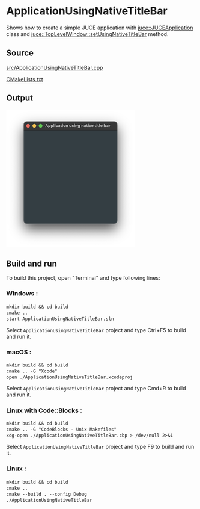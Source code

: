 # ApplicationUsingNativeTitleBar

Shows how to create a simple JUCE application with [juce::JUCEApplication](https://docs.juce.com/master/classJUCEApplication.html) class and [juce::TopLevelWindow::setUsingNativeTitleBar](https://docs.juce.com/master/classTopLevelWindow.html#a749fbd5e688ed8c9af3d0d99b21e18c8) method.

## Source

[src/ApplicationUsingNativeTitleBar.cpp](src/ApplicationUsingNativeTitleBar.cpp)

[CMakeLists.txt](CMakeLists.txt)

## Output

![output](../../../docs/Pictures/ApplicationUsingNativeTitleBar.png)

## Build and run

To build this project, open "Terminal" and type following lines:

### Windows :

``` shell
mkdir build && cd build
cmake .. 
start ApplicationUsingNativeTitleBar.sln
```

Select `ApplicationUsingNativeTitleBar` project and type Ctrl+F5 to build and run it.

### macOS :

``` shell
mkdir build && cd build
cmake .. -G "Xcode"
open ./ApplicationUsingNativeTitleBar.xcodeproj
```

Select `ApplicationUsingNativeTitleBar` project and type Cmd+R to build and run it.

### Linux with Code::Blocks :

``` shell
mkdir build && cd build
cmake .. -G "CodeBlocks - Unix Makefiles"
xdg-open ./ApplicationUsingNativeTitleBar.cbp > /dev/null 2>&1
```

Select `ApplicationUsingNativeTitleBar` project and type F9 to build and run it.

### Linux :

``` shell
mkdir build && cd build
cmake .. 
cmake --build . --config Debug
./ApplicationUsingNativeTitleBar
```
